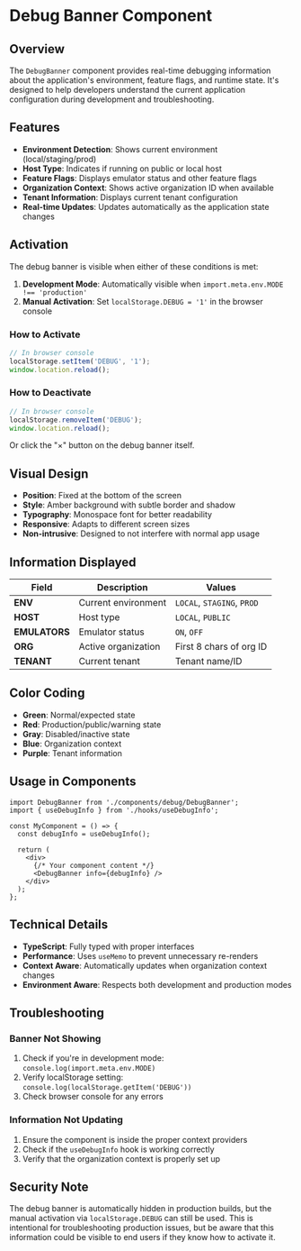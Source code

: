 # Debug Banner Component

## Overview

The `DebugBanner` component provides real-time debugging information about the application's environment, feature flags, and runtime state. It's designed to help developers understand the current application configuration during development and troubleshooting.

## Features

- **Environment Detection**: Shows current environment (local/staging/prod)
- **Host Type**: Indicates if running on public or local host
- **Feature Flags**: Displays emulator status and other feature flags
- **Organization Context**: Shows active organization ID when available
- **Tenant Information**: Displays current tenant configuration
- **Real-time Updates**: Updates automatically as the application state changes

## Activation

The debug banner is visible when either of these conditions is met:

1. **Development Mode**: Automatically visible when `import.meta.env.MODE !== 'production'`
2. **Manual Activation**: Set `localStorage.DEBUG = '1'` in the browser console

### How to Activate

```javascript
// In browser console
localStorage.setItem('DEBUG', '1');
window.location.reload();
```

### How to Deactivate

```javascript
// In browser console
localStorage.removeItem('DEBUG');
window.location.reload();
```

Or click the "×" button on the debug banner itself.

## Visual Design

- **Position**: Fixed at the bottom of the screen
- **Style**: Amber background with subtle border and shadow
- **Typography**: Monospace font for better readability
- **Responsive**: Adapts to different screen sizes
- **Non-intrusive**: Designed to not interfere with normal app usage

## Information Displayed

| Field | Description | Values |
|-------|-------------|---------|
| **ENV** | Current environment | `LOCAL`, `STAGING`, `PROD` |
| **HOST** | Host type | `LOCAL`, `PUBLIC` |
| **EMULATORS** | Emulator status | `ON`, `OFF` |
| **ORG** | Active organization | First 8 chars of org ID |
| **TENANT** | Current tenant | Tenant name/ID |

## Color Coding

- **Green**: Normal/expected state
- **Red**: Production/public/warning state
- **Gray**: Disabled/inactive state
- **Blue**: Organization context
- **Purple**: Tenant information

## Usage in Components

```tsx
import DebugBanner from './components/debug/DebugBanner';
import { useDebugInfo } from './hooks/useDebugInfo';

const MyComponent = () => {
  const debugInfo = useDebugInfo();
  
  return (
    <div>
      {/* Your component content */}
      <DebugBanner info={debugInfo} />
    </div>
  );
};
```

## Technical Details

- **TypeScript**: Fully typed with proper interfaces
- **Performance**: Uses `useMemo` to prevent unnecessary re-renders
- **Context Aware**: Automatically updates when organization context changes
- **Environment Aware**: Respects both development and production modes

## Troubleshooting

### Banner Not Showing

1. Check if you're in development mode: `console.log(import.meta.env.MODE)`
2. Verify localStorage setting: `console.log(localStorage.getItem('DEBUG'))`
3. Check browser console for any errors

### Information Not Updating

1. Ensure the component is inside the proper context providers
2. Check if the `useDebugInfo` hook is working correctly
3. Verify that the organization context is properly set up

## Security Note

The debug banner is automatically hidden in production builds, but the manual activation via `localStorage.DEBUG` can still be used. This is intentional for troubleshooting production issues, but be aware that this information could be visible to end users if they know how to activate it.

